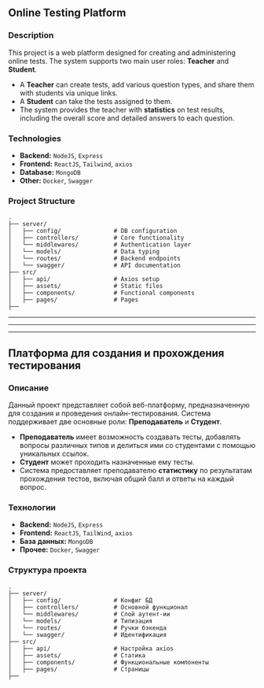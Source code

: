 ## **Online Testing Platform**

### Description

This project is a web platform designed for creating and administering online tests. The system supports two main user roles: **Teacher** and **Student**.

  * A **Teacher** can create tests, add various question types, and share them with students via unique links.
  * A **Student** can take the tests assigned to them.
  * The system provides the teacher with **statistics** on test results, including the overall score and detailed answers to each question.

### Technologies

  * **Backend:** `NodeJS`, `Express`
  * **Frontend:** `ReactJS`, `Tailwind`, `axios`
  * **Database:** `MongoDB`
  * **Other:** `Docker`, `Swagger`

### Project Structure

```
.
├── server/
│   ├── config/               # DB configuration
│   ├── controllers/          # Core functionality
│   └── middlewares/          # Authentication layer
│   └── models/               # Data typing
│   └── routes/               # Backend endpoints
│   └── swagger/              # API documentation
├── src/
│   ├── api/                  # Axios setup
│   ├── assets/               # Static files
│   ├── components/           # Functional components
│   ├── pages/                # Pages
├──
```

___
___
___


## **Платформа для создания и прохождения тестирования**

### Описание

Данный проект представляет собой веб-платформу, предназначенную для создания и проведения онлайн-тестирования. Система поддерживает две основные роли: **Преподаватель** и **Студент**.

  * **Преподаватель** имеет возможность создавать тесты, добавлять вопросы различных типов и делиться ими со студентами с помощью уникальных ссылок.
  * **Студент** может проходить назначенные ему тесты.
  * Система предоставляет преподавателю **статистику** по результатам прохождения тестов, включая общий балл и ответы на каждый вопрос.

### Технологии

  * **Backend:** `NodeJS`, `Express`
  * **Frontend:** `ReactJS`, `TailWind`, `axios`
  * **База данных:** `MongoDB`
  * **Прочее:** `Docker`, `Swagger`

### Структура проекта

```
.
├── server/                 
│   ├── config/               # Конфиг БД
│   ├── controllers/          # Основной функционал
│   └── middlewares/          # Слой аутент-ии
│   └── models/               # Типизация
│   └── routes/               # Ручки бэкенда
│   └── swagger/              # Идентификация
├── src/         
│   ├── api/                  # Настройка axios
│   ├── assets/               # Статика
│   ├── components/           # Функциональные компоненты
│   ├── pages/                # Страницы
├── 
```
